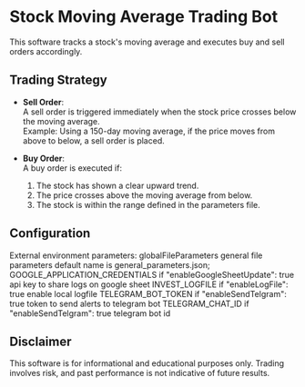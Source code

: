 # Stock Moving Average Trading Bot

This software tracks a stock's moving average and executes buy and sell orders accordingly.

## Trading Strategy

- **Sell Order**:  
  A sell order is triggered immediately when the stock price crosses below the moving average.  
  Example: Using a 150-day moving average, if the price moves from above to below, a sell order is placed.

- **Buy Order**:  
  A buy order is executed if:
  1. The stock has shown a clear upward trend.
  2. The price crosses above the moving average from below.
  3. The stock is within the range defined in the parameters file.

## Configuration
External environment parameters:
 globalFileParameters  general file parameters default name is general_parameters.json;
 GOOGLE_APPLICATION_CREDENTIALS
    if "enableGoogleSheetUpdate": true
      api key to share logs on google sheet
 INVEST_LOGFILE
    if "enableLogFile": true
       enable local logfile
 TELEGRAM_BOT_TOKEN
    if "enableSendTelgram": true
      token to send alerts to telegram bot
 TELEGRAM_CHAT_ID
    if "enableSendTelgram": true
        telegram bot id



## Disclaimer

This software is for informational and educational purposes only. Trading involves risk, and past performance is not indicative of future results.
